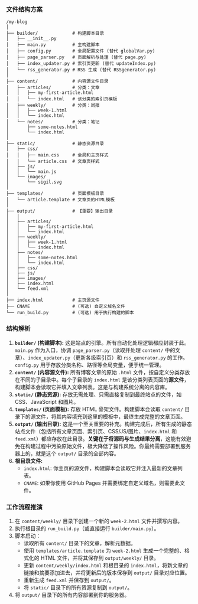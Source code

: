 ### 文件结构方案



```
/my-blog
│
├── builder/             # 构建脚本目录
│   ├── __init__.py
│   ├── main.py          # 主构建脚本
│   ├── config.py        # 全局配置文件 (替代 globalVar.py)
│   ├── page_parser.py   # 页面解析与处理 (替代 page.py)
│   ├── index_updater.py # 索引页更新 (替代 updateIndex.py)
│   └── rss_generator.py # RSS 生成 (替代 RSSgenerator.py)
│
├── content/             # 内容源文件目录
│   ├── articles/        # 分类：文章
│   │   ├── my-first-article.html
│   │   └── index.html   # 该分类的索引页模板
│   ├── weekly/          # 分类：周报
│   │   ├── week-1.html
│   │   └── index.html
│   └── notes/           # 分类：笔记
│       ├── some-notes.html
│       └── index.html
│
├── static/              # 静态资源目录
│   ├── css/
│   │   ├── main.css     # 全局和主页样式
│   │   └── article.css  # 文章页样式
│   ├── js/
│   │   └── main.js
│   └── images/
│       └── sigil.svg
│
├── templates/           # 页面模板目录
│   └── article.template # 文章页的HTML模板
│
├── output/              # 【重要】输出目录
│   │
│   ├── articles/
│   │   ├── my-first-article.html
│   │   └── index.html
│   ├── weekly/
│   │   ├── week-1.html
│   │   └── index.html
│   ├── notes/
│   │   ├── some-notes.html
│   │   └── index.html
│   ├── css/
│   ├── js/
│   ├── images/
│   ├── index.html
│   └── feed.xml
│
├── index.html           # 主页源文件
├── CNAME                # (可选) 自定义域名文件
└── run_build.py         # (可选) 用于执行构建的脚本
```



### 结构解析



1. **`builder/` (构建脚本):** 这是站点的引擎。所有自动化处理逻辑都应封装于此。`main.py` 作为入口，协调 `page_parser.py`（读取并处理 `content/` 中的文章）、`index_updater.py`（更新各级索引页）和 `rss_generator.py` 的工作。`config.py` 用于存放分类名称、路径等全局变量，便于统一管理。
2. **`content/` (内容源文件):** 所有博客文章的原始 `.html` 文件，按自定义分类存放在不同的子目录中。每个子目录的 `index.html` 是该分类列表页面的**源文件**，构建脚本会读取它并填入文章列表。这是与构建系统分离的内容库。
3. **`static/` (静态资源):** 存放无需处理、只需直接复制到最终站点的文件，如 CSS、JavaScript 和图片。
4. **`templates/` (页面模板):** 存放 HTML 骨架文件。构建脚本会读取 `content/` 目录下的源文件，将其内容填充到这里的模板中，最终生成完整的文章页面。
5. **`output/` (输出目录):** 这是一个至关重要的补充。构建完成后，所有生成的静态站点文件（包括所有文章页面、索引页、CSS/JS/图片、`index.html` 和 `feed.xml`）都应存放在此目录。**关键在于将源码与生成结果分离**，这能有效避免在构建过程中污染原始文件，极大降低了操作风险。你最终需要部署到服务器上的，就是这个 `output/` 目录的全部内容。
6. **根目录文件:**
   - `index.html`: 你主页的源文件，构建脚本会读取它并注入最新的文章列表。
   - `CNAME`: 如果你使用 GitHub Pages 并需要绑定自定义域名，则需要此文件。



### 工作流程推演



1. 在 `content/weekly/` 目录下创建一个新的 `week-2.html` 文件并撰写内容。
2. 执行根目录的 `run_build.py`（或直接运行 `builder/main.py`）。
3. 脚本启动：
   - 读取所有 `content/` 目录下的文章，解析元数据。
   - 使用 `templates/article.template` 为 `week-2.html` 生成一个完整的、格式化的 HTML 文件，并将其保存到 `output/weekly/` 目录。
   - 更新 `content/weekly/index.html` 和根目录的 `index.html`，将新文章的链接和摘要添加进去，并将更新后的版本保存到 `output/` 目录对应位置。
   - 重新生成 `feed.xml` 并保存到 `output/`。
   - 将 `static/` 目录下的所有资源复制到 `output/`。
4. 将 `output/` 目录下的所有内容部署到你的服务器。